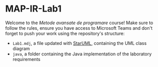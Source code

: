 # MAP-IR-Lab1

Welcome to the *Metode avansate de programare* course! Make sure to follow the rules, ensure you have access to Microsoft Teams and don't forget to push your work using the repository's structure:

- `Lab1.mdj`, a file updated with [StarUML](https://staruml.io/), containing the UML class diagram
- `java`, a folder containing the Java implementation of the laboratory requirements
